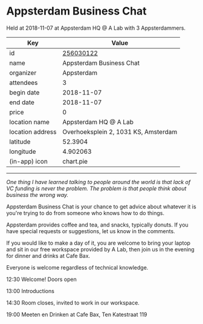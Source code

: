 # Appsterdam Business Chat
Held at 2018-11-07 at Appsterdam HQ @ A Lab with 3 Appsterdammers.
        
|Key|Value
|---|---|
|id|[256030122](https://www.meetup.com/appsterdam/events/256030122/)|
|name|Appsterdam Business Chat|
|organizer|Appsterdam|
|attendees|3|
|begin date|2018-11-07|
|end date|2018-11-07|
|price|0|
|location name|Appsterdam HQ @ A Lab|
|location address|Overhoeksplein 2, 1031 KS, Amsterdam|
|latitude|52.3904|
|longitude|4.902063|
|(in-app) icon|chart.pie|

---

*One thing I have learned talking to people around the world is that lack of VC funding is never the problem. The problem is that people think about business the wrong way.*

Appsterdam Business Chat is your chance to get advice about whatever it is you're trying to do from someone who knows how to do things.

Appsterdam provides coffee and tea, and snacks, typically donuts. If you have special requests or suggestions, let us know in the comments.

If you would like to make a day of it, you are welcome to bring your laptop and sit in our free workspace provided by A Lab, then join us in the evening for dinner and drinks at Cafe Bax.

Everyone is welcome regardless of technical knowledge.

12:30 Welcome! Doors open

13:00 Introductions

14:30 Room closes, invited to work in our workspace.

19:00 Meeten en Drinken at Cafe Bax, Ten Katestraat 119


